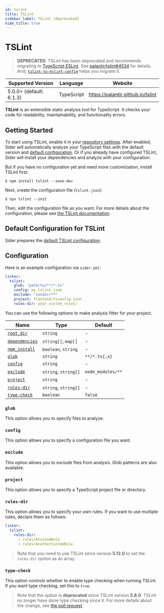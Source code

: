 ```yaml
---
id: tslint
title: TSLint
sidebar_label: TSLint (deprecated)
hide_title: true
---
```


# TSLint

> **DEPRECATED**: TSLint has been deprecated and recommends migrating to [TypeScript ESLint](https://github.com/typescript-eslint/typescript-eslint).
> See [palantir/tslint#4534](https://github.com/palantir/tslint/issues/4534) for details.
> And, [`tslint-to-eslint-config`](https://www.npmjs.com/package/tslint-to-eslint-config) helps you migrate it.

| Supported Version       | Language   | Website                           |
| ----------------------- | ---------- | --------------------------------- |
| 5.0.0+ (default: 6.1.3) | TypeScript | https://palantir.github.io/tslint |

**TSLint** is an extensible static analysis tool for TypeScript.
It checks your code for readability, maintainability, and functionality errors.

## Getting Started

To start using TSLint, enable it in your [repository settings](../../getting-started/repository-settings.md).
After enabled, Sider will automatically analyze your TypeScript files with the default version and [default configuration](#default-configuration-for-tslint). Or if you already have configured TSLint, Sider will install your dependencies and analyze with your configuration.

But if you have no configuration yet and need more customization, install TSLint first:

```shell
$ npm install tslint --save-dev
```

Next, create the configuration file (`tslint.json`):

```shell
$ npx tslint --init
```

Then, edit the configuration file as you want. For more details about the configuration, please see [the TSLint documentation](https://palantir.github.io/tslint/usage/configuration).

## Default Configuration for TSLint

Sider prepares the [default TSLint configuration](https://github.com/sider/runners/blob/HEAD/images/tslint/default_tslint.json).

## Configuration

Here is an example configuration via `sider.yml`:

```yaml
linter:
  tslint:
    glob: "path/to/**/*.ts"
    config: my_tslint.json
    exclude: "vendor/**"
    project: frontend/tsconfig.json
    rules-dir: your_custom_rules/
```

You can use the following options to make analysis fitter for your project.

| Name                                                                                          | Type                 | Default           |
| --------------------------------------------------------------------------------------------- | -------------------- | ----------------- |
| [`root_dir`](../../getting-started/custom-configuration.md#linteranalyzer_idroot_dir)         | `string`             | -                 |
| [`dependencies`](../../getting-started/custom-configuration.md#linteranalyzer_iddependencies) | `string[]`, `map[]`  | -                 |
| [`npm_install`](../../getting-started/custom-configuration.md#linteranalyzer_idnpm_install)   | `boolean`, `string`  | -                 |
| [`glob`](#glob)                                                                               | `string`             | `**/*.ts{,x}`     |
| [`config`](#config)                                                                           | `string`             | -                 |
| [`exclude`](#exclude)                                                                         | `string`, `string[]` | `node_modules/**` |
| [`project`](#project)                                                                         | `string`             | -                 |
| [`rules-dir`](#rules-dir)                                                                     | `string`, `string[]` | -                 |
| [`type-check`](#type-check)                                                                   | `boolean`            | `false`           |

### `glob`

This option allows you to specify files to analyze.

### `config`

This option allows you to specify a configuration file you want.

### `exclude`

This option allows you to exclude files from analysis. Glob patterns are also available.

### `project`

This option allows you to specify a TypeScript project file or directory.

### `rules-dir`

This option allows you to specify your own rules. If you want to use multiple rules, declare them as follows:

```yaml
linter:
  tslint:
    rules-dir:
      - rules/ACustomRule
      - rules/AnotherCustomRule
```

> Note that you need to use TSLint since version **5.12.0** to set the `rules-dir` option as an array.

### `type-check`

This option controls whether to enable type checking when running TSLint. If you want type checking, set this to `true`.

> Note that the option is **deprecated** since TSLint version **5.8.0**. TSLint no longer have done type checking since it. For more details about the change, see [the pull request](https://github.com/palantir/tslint/pull/3322).
